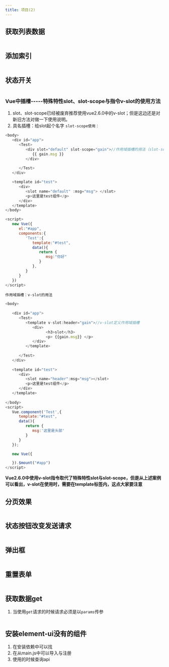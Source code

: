 ```yaml
---
title: 项目(2)
---
```


## 获取列表数据
<img :src="$withBase('/front/vue/获取数据.jpg')">

## 添加索引
<img :src="$withBase('/front/vue/索引.jpg')">

## 状态开关
<img :src="$withBase('/front/vue/状态开关.jpg')">

### Vue中插槽-----特殊特性slot、slot-scope与指令v-slot的使用方法
1. slot、slot-scope已经被废弃推荐使用vue2.6.0中的v-slot；但是这边还是对新旧方法对做一下使用说明。
2. 具名插槽：给slot起个名字
`slot-scope使用：`
```js
<body>
   <div id="app">
      <Test>
         <div slot="default" slot-scope="gain">//作用域插槽的用法（slot-scope）
            {{ gain.msg }}
         </div>
         
      </Test>
   </div>

   <template id="test">
      <div>
         <slot name="default" :msg="msg"> </slot>
         <p>这里是test组件</p>
      </div>
   </template>
</body>
```
```js
<script>
   new Vue({
      el:"#app",
      components:{
         'Test':{
            template:"#test",
            data(){
               return {
                  msg:"你好"
               }
            },
         }
      }
   })
</script>
```
`作用域插槽：v-slot的用法`
```js
<body>
   
   <div id="app">
      <Test>
         <template v-slot:header="gain">//v-slot定义作用域插槽
            <div>
                  <h3>slot</h3>
                  <p> {{gain.msg}} </p>
            </div>
         </template>
           
      </Test>
   </div>
   
   <template id="test">
      <div>
         <slot name="header":msg="msg"></slot>
         <p>这里是test组件</p>
      </div>
   </template>
   
</body>
<script>
   Vue.component('Test',{
      template:"#test",
      data(){
         return {
            msg:'这里是头部'
         }
      }
   });

   new Vue({

   }).$mount("#app")
</script>

```
**Vue2.6.0中使用v-slot指令取代了特殊特性slot与slot-scope，但是从上述案例可以看出，v-slot在使用时，需要在template标签内，这点大家要注意**

## 分页效果
<img :src="$withBase('/front/vue/页码.jpg')">

## 状态按钮改变发送请求
<img :src="$withBase('/front/vue/按钮状态.jpg')">

## 弹出框
<img :src="$withBase('/front/vue/弹出层.jpg')">

## 重置表单
<img :src="$withBase('/front/vue/重置表单.jpg')">

## 获取数据get
1. 当使用`get`请求的时候请求必须是以`params`传参
<img :src="$withBase('/front/vue/get传参.jpg')">

## 安装element-ui没有的组件
1. 在安装依赖中可以找
2. 在从main.js中可以导入与注册
3. 使用的时候查询api
